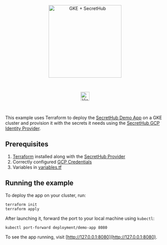 <p align="center">
  <img src="https://secrethub.io/img/integrations/gke/github-banner.png?v1" alt="GKE + SecretHub" height="230">
</p>
<br/>

<p align="center">
  <a href="https://secrethub.io/docs/guides/gke/"><img alt="View Docs" src="https://secrethub.io/img/buttons/github/view-docs.png?v2" height="28" /></a>
</p>
<br/>

This example uses Terraform to deploy the [SecretHub Demo App](https://secrethub.io/docs/start/getting-started/#consume) on a GKE cluster and provision it with the secrets it needs using the [SecretHub GCP Identity Provider](https://secrethub.io/docs/reference/gcp/). 

## Prerequisites
1. [Terraform](https://www.terraform.io/downloads.html) installed along with the [SecretHub Provider](https://secrethub.io/docs/guides/terraform/#install)
1. Correctly configured [GCP Credentials](https://www.terraform.io/docs/providers/google/guides/provider_reference.html#full-reference)
1. Variables in [variables.tf](./variables.tf)

## Running the example

To deploy the app on your cluster, run:
```
terraform init
terraform apply
```

After launching it, forward the port to your local machine using `kubectl`:

```
kubectl port-forward deployment/demo-app 8080
```

To see the app running, visit [http://127.0.0.1:8080](http://127.0.0.1:8080).
